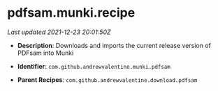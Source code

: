 # pdfsam.munki.recipe

_Last updated 2021-12-23 20:01:50Z_

- **Description**: Downloads and imports the current release version of PDFsam into Munki

- **Identifier**: `com.github.andrewvalentine.munki.pdfsam`

- **Parent Recipes**: `com.github.andrewvalentine.download.pdfsam`
